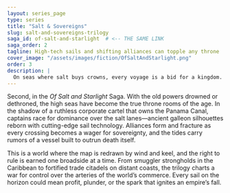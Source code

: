 ```yaml
---
layout: series_page
type: series
title: "Salt & Sovereigns"
slug: salt-and-sovereigns-trilogy
saga_id: of-salt-and-starlight  # <-- THE SAME LINK
saga_order: 2
tagline: High-tech sails and shifting alliances can topple any throne
cover_image: "/assets/images/fiction/OfSaltAndStarlight.png"
order: 3
description: |
  On seas where salt buys crowns, every voyage is a bid for a kingdom. The wind will decide who wears it.
---
```

Second, in the *Of Salt and Starlight* Saga. With the old powers drowned or dethroned, the high seas have become the true throne rooms of the age. In the shadow of a ruthless corporate cartel that owns the Panama Canal, captains race for dominance over the salt lanes—ancient galleon silhouettes reborn with cutting-edge sail technology. Alliances form and fracture as every crossing becomes a wager for sovereignty, and the tides carry rumors of a vessel built to outrun death itself.

This is a world where the map is redrawn by wind and keel, and the right to rule is earned one broadside at a time. From smuggler strongholds in the Caribbean to fortified trade citadels on distant coasts, the trilogy charts a war for control over the arteries of the world’s commerce. Every sail on the horizon could mean profit, plunder, or the spark that ignites an empire’s fall.
